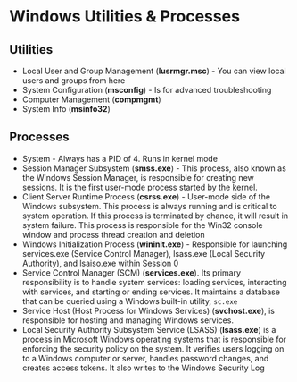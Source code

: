 # Windows Utilities & Processes

## Utilities

* Local User and Group Management (**lusrmgr.msc**) - You can view local users and groups from here
* System Configuration (**msconfig**) - Is for advanced troubleshooting
* Computer Management (**compmgmt**)
* System Info (**msinfo32**)

## Processes

* System - Always has a PID of 4. Runs in kernel mode
* Session Manager Subsystem (**smss.exe**) - This process, also known as the Windows Session Manager, is responsible for creating new sessions. It is the first user-mode process started by the kernel.
* Client Server Runtime Process (**csrss.exe**) - User-mode side of the Windows subsystem. This process is always running and is critical to system operation. If this process is terminated by chance, it will result in system failure. This process is responsible for the Win32 console window and process thread creation and deletion
* Windows Initialization Process (**wininit.exe**) - Responsible for launching services.exe (Service Control Manager), lsass.exe (Local Security Authority), and lsaiso.exe within Session 0
* Service Control Manager (SCM) (**services.exe**). Its primary responsibility is to handle system services: loading services, interacting with services, and starting or ending services. It maintains a database that can be queried using a Windows built-in utility, `sc.exe`
* Service Host (Host Process for Windows Services) (**svchost.exe**), is responsible for hosting and managing Windows services.
* Local Security Authority Subsystem Service (LSASS) (**lsass.exe**) is a process in Microsoft Windows operating systems that is responsible for enforcing the security policy on the system. It verifies users logging on to a Windows computer or server, handles password changes, and creates access tokens. It also writes to the Windows Security Log

